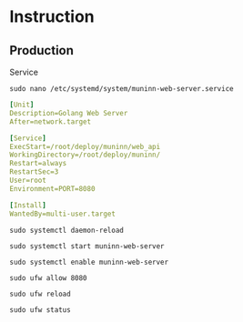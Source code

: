 # Instruction

## Production

Service

`sudo nano /etc/systemd/system/muninn-web-server.service`

```yaml
[Unit]
Description=Golang Web Server
After=network.target

[Service]
ExecStart=/root/deploy/muninn/web_api
WorkingDirectory=/root/deploy/muninn/
Restart=always
RestartSec=3
User=root
Environment=PORT=8080

[Install]
WantedBy=multi-user.target
```

`sudo systemctl daemon-reload`

`sudo systemctl start muninn-web-server`

`sudo systemctl enable muninn-web-server`

`sudo ufw allow 8080`

`sudo ufw reload`

`sudo ufw status`
